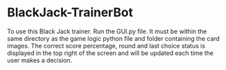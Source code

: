 # BlackJack-TrainerBot

To use this Black Jack trainer. Run the GUI.py file. It must be within the same directory as the game logic python file and folder containing the card images. The correct score percentage, round and last choice status is displayed in the top right of the screen and will be updated each time the user makes a decision.
